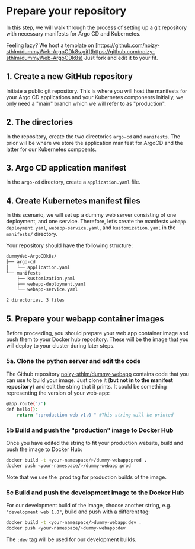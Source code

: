 # Prepare your repository

In this step, we will walk through the process of setting up a git repository with necessary manifests for Argo CD and Kubernetes.

Feeling lazy? We host a template on [https://github.com/noizy-sthlm/dummyWeb-ArgoCDk8s.git](https://github.com/noizy-sthlm/dummyWeb-ArgoCDk8s) Just fork and edit it to your fit.

## 1. Create a new GitHub repository
Initiate a public git repository. This is where you will host the manifests for your Argo CD applications and your Kubernetes components Initially, we only need a "main" branch which we will refer to as "production".

## 2. The directories
In the repository, create the two directories `argo-cd` and `manifests`. The prior will be where we store the application manifest for ArgoCD and the latter for our Kubernetes compoents.
   
## 3. Argo CD application manifest
In the `argo-cd` directory, create a `application.yaml` file.

## 4. Create Kubernetes manifest files
In this scenario, we will set up a dummy web server consisting of one deployment, and one service. Therefore, let’s create the manifests `webapp-deployment.yaml`, `webapp-service.yaml`, and `kustomization.yaml` in the `manifests/` directory.

Your repository should have the following structure:
```bash
dummyWeb-ArgoCDk8s/
├── argo-cd
│   └── application.yaml
└── manifests
    ├── kustomization.yaml
    ├── webapp-deployment.yaml
    └── webapp-service.yaml

2 directories, 3 files
```

## 5. Prepare your webapp container images
Before proceeding, you should prepare your web app container image and push them to your Docker hub repository. These will be the image that you will deploy to your cluster during later steps.

### 5a. Clone the python server and edit the code
The Github repository [noizy-sthlm/dummy-webapp](https://github.com/noizy-sthlm/dummy-webapp) contains code that you can use to build your image. Just clone it (**but not in to the manifest repository**) and edit the string that it prints. It could be something representing the version of your web-app:

```bash
@app.route('/')
def hello():
    return ":production web v1.0 " #This string will be printed
```

### 5b Build and push the "production" image to Docker Hub
Once you have edited the string to fit your production website, build and push the image to Docker Hub:

```bash
docker build -t <your-namespace/>/dummy-webapp:prod .
docker push <your-namespace/>/dummy-webapp:prod
```
Note that we use the :prod tag for production builds of the image.

### 5c Build and push the development image to the Docker Hub
For our development build of the image, choose another string, e.g. `"development web 1.0"`, build and push with a different tag:

```bash
docker build -t <your-namespace/>dummy-webapp:dev .
docker push <your-namespace/>dummy-webapp:dev
```
The `:dev` tag will be used for our development builds.
